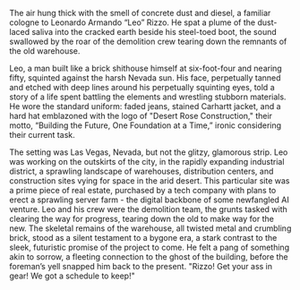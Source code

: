 The air hung thick with the smell of concrete dust and diesel, a familiar cologne to Leonardo Armando “Leo” Rizzo. He spat a plume of the dust-laced saliva into the cracked earth beside his steel-toed boot, the sound swallowed by the roar of the demolition crew tearing down the remnants of the old warehouse.

Leo, a man built like a brick shithouse himself at six-foot-four and nearing fifty, squinted against the harsh Nevada sun. His face, perpetually tanned and etched with deep lines around his perpetually squinting eyes, told a story of a life spent battling the elements and wrestling stubborn materials. He wore the standard uniform: faded jeans, stained Carhartt jacket, and a hard hat emblazoned with the logo of "Desert Rose Construction," their motto, “Building the Future, One Foundation at a Time,” ironic considering their current task.

The setting was Las Vegas, Nevada, but not the glitzy, glamorous strip. Leo was working on the outskirts of the city, in the rapidly expanding industrial district, a sprawling landscape of warehouses, distribution centers, and construction sites vying for space in the arid desert. This particular site was a prime piece of real estate, purchased by a tech company with plans to erect a sprawling server farm - the digital backbone of some newfangled AI venture. Leo and his crew were the demolition team, the grunts tasked with clearing the way for progress, tearing down the old to make way for the new. The skeletal remains of the warehouse, all twisted metal and crumbling brick, stood as a silent testament to a bygone era, a stark contrast to the sleek, futuristic promise of the project to come. He felt a pang of something akin to sorrow, a fleeting connection to the ghost of the building, before the foreman’s yell snapped him back to the present. "Rizzo! Get your ass in gear! We got a schedule to keep!"
